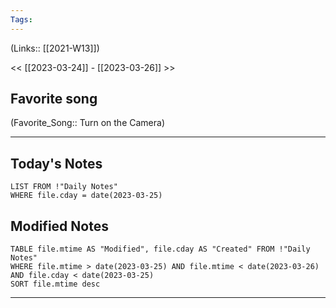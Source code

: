 ```yaml
---
Tags:
---
```

(Links:: [[2021-W13]])

<< [[2023-03-24]] - [[2023-03-26]] >>
## Favorite song
(Favorite_Song:: Turn on the Camera)

___
## Today's Notes
```dataview
LIST FROM !"Daily Notes"
WHERE file.cday = date(2023-03-25)
```
## Modified Notes
```dataview
TABLE file.mtime AS "Modified", file.cday AS "Created" FROM !"Daily Notes" 
WHERE file.mtime > date(2023-03-25) AND file.mtime < date(2023-03-26) AND file.cday < date(2023-03-25)
SORT file.mtime desc
```
___
